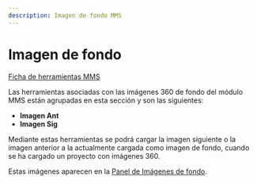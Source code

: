 ```yaml
---
description: Imagen de fondo MMS
---
```


# Imagen de fondo

[Ficha de herramientas MMS](/mdtopx/fichas-de-herramientas/ficha-de-herramientas-mms.md)

Las herramientas asociadas con las imágenes 360 de fondo del módulo MMS están agrupadas en esta sección y son las siguientes:

* **Imagen Ant**
* **Imagen Sig**

Mediante estas herramientas se podrá cargar la imagen siguiente o la imagen anterior a la actualmente cargada como imagen de fondo, cuando se ha cargado un proyecto con imágenes 360.

Estas imágenes aparecen en la [Panel de Imágenes de fondo](../introduccion/paneles-de-la-aplicacion/panel-imagenes-de-fondo.md).

